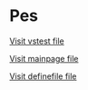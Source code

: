 # Pes



<a href="https://pes2025-26.github.io/Pes/project cs.py">Visit vstest file</a>



<a href="https://pes2025-26.github.io/Pes/mainpage.py">Visit mainpage file</a>



<a href="https://pes2025-26.github.io/Pes/definefile.py">Visit definefile file</a>
